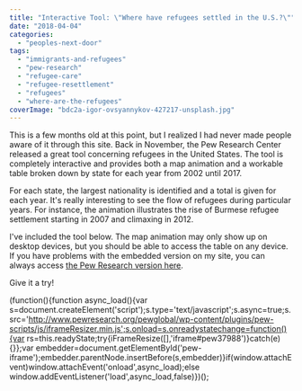 ```yaml
---
title: "Interactive Tool: \"Where have refugees settled in the U.S.?\""
date: "2018-04-04"
categories: 
  - "peoples-next-door"
tags: 
  - "immigrants-and-refugees"
  - "pew-research"
  - "refugee-care"
  - "refugee-resettlement"
  - "refugees"
  - "where-are-the-refugees"
coverImage: "bdc2a-igor-ovsyannykov-427217-unsplash.jpg"
---
```


This is a few months old at this point, but I realized I had never made people aware of it through this site. Back in November, the Pew Research Center released a great tool concerning refugees in the United States. The tool is completely interactive and provides both a map animation and a workable table broken down by state for each year from 2002 until 2017.

For each state, the largest nationality is identified and a total is given for each year. It's really interesting to see the flow of refugees during particular years. For instance, the animation illustrates the rise of Burmese refugee settlement starting in 2007 and climaxing in 2012.

I've included the tool below. The map animation may only show up on desktop devices, but you should be able to access the table on any device. If you have problems with the embedded version on my site, you can always access [the Pew Research version here](http://www.pewglobal.org/interactives/where-have-refugees-settled-in-the-u-s/).

Give it a try!

 (function(){function async\_load(){var s=document.createElement('script');s.type='text/javascript';s.async=true;s.src='http://www.pewresearch.org/pewglobal/wp-content/plugins/pew-scripts/js/iframeResizer.min.js';s.onload=s.onreadystatechange=function(){var rs=this.readyState;try{iFrameResize(\[\],'iframe#pew37988')}catch(e){}};var embedder=document.getElementById('pew-iframe');embedder.parentNode.insertBefore(s,embedder)}if(window.attachEvent)window.attachEvent('onload',async\_load);else window.addEventListener('load',async\_load,false)})();
